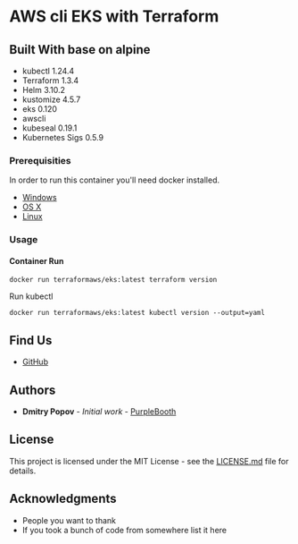 # AWS cli EKS with Terraform  

## Built With base on alpine 

* kubectl 1.24.4
* Terraform 1.3.4
* Helm 3.10.2
* kustomize 4.5.7
* eks 0.120
* awscli
* kubeseal 0.19.1
* Kubernetes Sigs 0.5.9

### Prerequisities


In order to run this container you'll need docker installed.

* [Windows](https://docs.docker.com/windows/started)
* [OS X](https://docs.docker.com/mac/started/)
* [Linux](https://docs.docker.com/linux/started/)

### Usage

#### Container Run

```shell
docker run terraformaws/eks:latest terraform version
```

Run kubectl

```shell
docker run terraformaws/eks:latest kubectl version --output=yaml
```

## Find Us

* [GitHub](https://github.com/docker-alpine/terraform)

## Authors

* **Dmitry Popov** - *Initial work* - [PurpleBooth](https://github.com/popov-do)

## License

This project is licensed under the MIT License - see the [LICENSE.md](LICENSE.md) file for details.

## Acknowledgments

* People you want to thank
* If you took a bunch of code from somewhere list it here